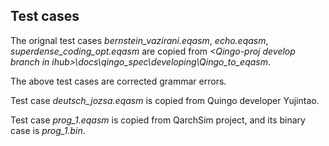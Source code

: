 ## Test cases

The orignal test cases *bernstein_vazirani.eqasm*, *echo.eqasm*, *superdense_coding_opt.eqasm* are copied from *\<Qingo-proj develop branch in ihub\>\docs\qingo_spec\developing\Qingo_to_eqasm*.

The above test cases are corrected grammar errors.

Test case *deutsch_jozsa.eqasm* is copied from Quingo developer Yujintao.

Test case *prog_1.eqasm* is copied from QarchSim project, and its binary case is *prog_1.bin*.